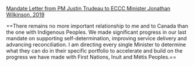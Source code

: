 [Mandate Letter from PM Justin Trudeau to ECCC Minister Jonathan Wilkinson, 2019](https://pm.gc.ca/en/mandate-letters/2019/12/13/archived-minister-environment-and-climate-change-mandate-letter)

==There remains no more important relationship to me and to Canada than the one with Indigenous Peoples. We made significant progress in our last mandate on supporting self-determination, improving service delivery and advancing reconciliation. I am directing every single Minister to determine what they can do in their specific portfolio to accelerate and build on the progress we have made with First Nations, Inuit and Métis Peoples.==